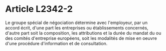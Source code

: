 # Article L2342-2

Le groupe spécial de négociation détermine avec l'employeur, par un accord écrit, d'une part les entreprises ou établissements concernés, d'autre part soit la composition, les attributions et la durée du mandat du ou des comités d'entreprise européens, soit les modalités de mise en oeuvre d'une procédure d'information et de consultation.